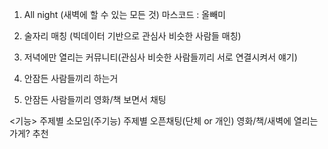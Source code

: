 <!-- 여기서 -->
1. All night (새벽에 할 수 있는 모든 것)
마스코드 : 올빼미

1. 술자리 매칭 (빅데이터 기반으로 관심사 비슷한 사람들 매칭)
2. 저녁에만 열리는 커뮤니티(관심사 비슷한 사람들끼리 서로 연결시켜서 얘기)
3. 안잠든 사람들끼리 하는거
4. 안잠든 사람들끼리 영화/책 보면서 채팅

<기능>
주제별 소모임(주기능)
주제별 오픈채팅(단체 or 개인)
영화/책/새벽에 열리는 가게? 추천
